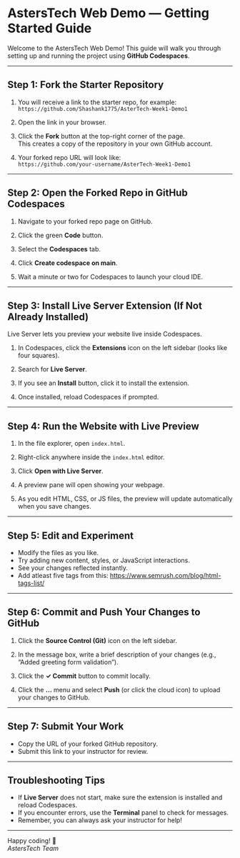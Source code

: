 # AstersTech Web Demo — Getting Started Guide

Welcome to the AstersTech Web Demo! This guide will walk you through setting up and running the project using **GitHub Codespaces**.

---

## Step 1: Fork the Starter Repository

1. You will receive a link to the starter repo, for example:  
   `https://github.com/Shashank1775/AsterTech-Week1-Demo1`

2. Open the link in your browser.

3. Click the **Fork** button at the top-right corner of the page.  
   This creates a copy of the repository in your own GitHub account.

4. Your forked repo URL will look like:  
   `https://github.com/your-username/AsterTech-Week1-Demo1`

---

## Step 2: Open the Forked Repo in GitHub Codespaces

1. Navigate to your forked repo page on GitHub.

2. Click the green **Code** button.

3. Select the **Codespaces** tab.

4. Click **Create codespace on main**.

5. Wait a minute or two for Codespaces to launch your cloud IDE.

---

## Step 3: Install Live Server Extension (If Not Already Installed)

Live Server lets you preview your website live inside Codespaces.

1. In Codespaces, click the **Extensions** icon on the left sidebar (looks like four squares).

2. Search for **Live Server**.

3. If you see an **Install** button, click it to install the extension.

4. Once installed, reload Codespaces if prompted.

---

## Step 4: Run the Website with Live Preview

1. In the file explorer, open `index.html`.

2. Right-click anywhere inside the `index.html` editor.

3. Click **Open with Live Server**.

4. A preview pane will open showing your webpage.

5. As you edit HTML, CSS, or JS files, the preview will update automatically when you save changes.

---

## Step 5: Edit and Experiment

- Modify the files as you like.
- Try adding new content, styles, or JavaScript interactions.
- See your changes reflected instantly.
- Add atleast five tags from this: https://www.semrush.com/blog/html-tags-list/ 

---

## Step 6: Commit and Push Your Changes to GitHub

1. Click the **Source Control (Git)** icon on the left sidebar.

2. In the message box, write a brief description of your changes (e.g., “Added greeting form validation”).

3. Click the **✓ Commit** button to commit locally.

4. Click the **…** menu and select **Push** (or click the cloud icon) to upload your changes to GitHub.

---

## Step 7: Submit Your Work

- Copy the URL of your forked GitHub repository.
- Submit this link to your instructor for review.

---

## Troubleshooting Tips

- If **Live Server** does not start, make sure the extension is installed and reload Codespaces.
- If you encounter errors, use the **Terminal** panel to check for messages.
- Remember, you can always ask your instructor for help!

---

Happy coding! 🚀  
_AstersTech Team_

